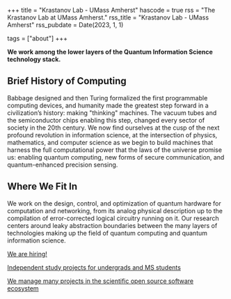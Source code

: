 +++
title = "Krastanov Lab - UMass Amherst"
hascode = true
rss = "The Krastanov Lab at UMass Amherst."
rss_title = "Krastanov Lab - UMass Amherst"
rss_pubdate = Date(2023, 1, 1)

tags = ["about"]
+++

**We work among the lower layers of the Quantum Information Science technology stack.**

## Brief History of Computing

Babbage designed and then Turing formalized the first programmable computing devices, and humanity made the greatest step forward in a civilization’s history: making "thinking" machines. The vacuum tubes and the semiconductor chips enabling this step, changed every sector of society in the 20th century. We now find ourselves at the cusp of the next profound revolution in information science, at the intersection of physics, mathematics, and computer science as we begin to build machines that harness the full computational power that the laws of the universe promise us: enabling quantum computing, new forms of secure communication, and quantum-enhanced precision sensing.

## Where We Fit In

We work on the design, control, and optimization of quantum hardware for computation and networking, from its analog physical description up to the compilation of error-corrected logical circuitry running on it. Our research centers around leaky abstraction boundaries between the many layers of technologies making up the field of quantum computing and quantum information science.

<!--TODO[More about our research work.]({{ site.url }}{{ site.baseurl }}/research)-->

[We are hiring!](/vacancies)

[Independent study projects for undergrads and MS students](/independentstudy)

[We manage many projects in the scientific open source software ecosystem](https://github.com/QuantumSavory)

<!--TODO
<div markdown="0" id="carousel" class="carousel slide" data-ride="carousel" data-interval="4000" data-pause="hover" >
  <ol class="carousel-indicators">
      <li data-target="#carousel" data-slide-to="0" class="active"></li>
      <li data-target="#carousel" data-slide-to="1"></li>
      <li data-target="#carousel" data-slide-to="2"></li>
  </ol>
  <div class="carousel-inner" markdown="0">
      <div class="item active">
          <img src="{{ site.url }}{{ site.baseurl }}/images/carousel/placeholder" alt="Slide 1" />
      </div>
      <div class="item">
          <img src="{{ site.url }}{{ site.baseurl }}/images/carousel/placeholder" alt="Slide 2" />
      </div>
      <div class="item">
          <img src="{{ site.url }}{{ site.baseurl }}/images/carousel/placeholder" alt="Slide 3" />
      </div>
  </div>
  <a class="left carousel-control" href="#carousel" role="button" data-slide="prev">
    <span class="glyphicon glyphicon-chevron-left" aria-hidden="true"></span>
    <span class="sr-only">Previous</span>
  </a>
  <a class="right carousel-control" href="#carousel" role="button" data-slide="next">
    <span class="glyphicon glyphicon-chevron-right" aria-hidden="true"></span>
    <span class="sr-only">Next</span>
  </a>
</div>
-->

<!--TODO funding acknowledgement
We are grateful for funding from...

<figure class="fourth">
  <img src="{{ site.url }}{{ site.baseurl }}/images/logopic/placeholder.jpg" style="width: 100px">
</figure>
-->
